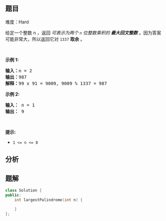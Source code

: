 
## 题目
难度：Hard
<p>给定一个整数 n ，返回 <em>可表示为两个 <code>n</code>&nbsp;位整数乘积的 <strong>最大回文整数</strong></em> 。因为答案可能非常大，所以返回它对 <code>1337</code> <strong>取余</strong> 。</p>

<p>&nbsp;</p>

<p><strong>示例 1:</strong></p>

<pre>
<b>输入：</b>n = 2
<b>输出：</b>987
<strong>解释：</strong>99 x 91 = 9009, 9009 % 1337 = 987
</pre>

<p><strong>示例 2:</strong></p>

<pre>
<strong>输入：</strong> n = 1
<strong>输出：</strong> 9
</pre>

<p>&nbsp;</p>

<p><strong>提示:</strong></p>

<ul>
	<li><code>1 &lt;= n &lt;= 8</code></li>
</ul>

## 分析

## 题解
```cpp
class Solution {
public:
    int largestPalindrome(int n) {

    }
};
```